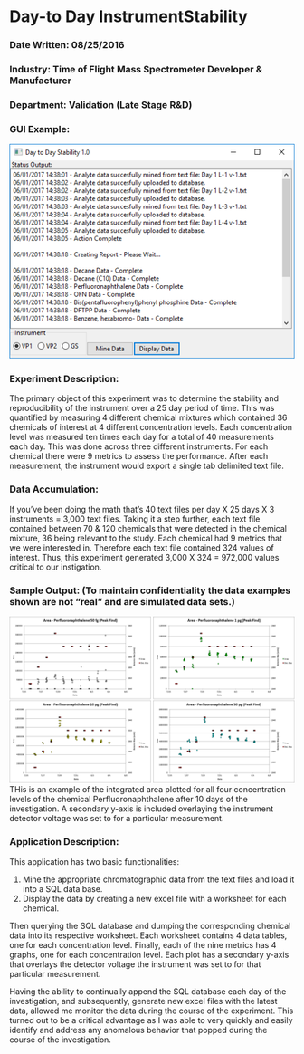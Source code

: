 # Day-to Day InstrumentStability

### Date Written: 08/25/2016

### Industry: Time of Flight Mass Spectrometer Developer & Manufacturer

### Department: Validation (Late Stage R&D)

### GUI Example:
![GUI.png](/Examples/GUI.png)

### Experiment Description:

The primary object of this experiment was to determine the stability and reproducibility of the instrument over a 25 day period of time.  This was quantified by measuring 4 different chemical mixtures which contained 36 chemicals of interest at 4 different concentration levels.  Each concentration level was measured ten times each day for a total of 40 measurements each day.  This was done across three different instruments.  For each chemical there were 9 metrics to assess the performance.  After each measurement, the instrument would export a single tab delimited text file.  

### Data Accumulation:

If you’ve been doing the math that’s 40 text files per day X 25 days X 3 instruments = 3,000 text files.  Taking it a step further, each text file contained between 70 & 120 chemicals that were detected in the chemical mixture, 36 being relevant to the study.  Each chemical had 9 metrics that we were interested in.  Therefore each text file contained 324 values of interest.  Thus, this experiment generated 3,000 X 324 = 972,000 values critical to our instigation.

### Sample Output: (To maintain confidentiality the data examples shown are not “real” and are simulated data sets.)
![SampleOutput_Area-Perfluoronaphthalene](/Examples/SampleOutput_Area-Perfluoronaphthalene.png)
 THis is an example of the integrated area plotted for all four concentration levels of the chemical Perfluoronaphthalene after 10 days of the investigation.  A secondary y-axis is included overlaying the instrument detector voltage was set to for a particular measurement.
 
### Application Description:

This application has two basic functionalities: 
  1. Mine the appropriate chromatographic data from the text files and load it into a SQL data base.  
  1. Display the data by creating a new excel file with a worksheet for each chemical.  

Then querying the SQL database and dumping the corresponding chemical data into its respective worksheet.  Each worksheet contains 4 data tables, one for each concentration level.  Finally, each of the nine metrics has 4 graphs, one for each concentration level.  Each plot has a secondary y-axis that overlays the detector voltage the instrument was set to for that particular measurement.

Having the ability to continually append the SQL database each day of the investigation, and subsequently, generate new excel files with the latest data, allowed me monitor the data during the course of the experiment.  This turned out to be a critical advantage as I was able to very quickly and easily identify and address any anomalous behavior that popped during the course of the investigation.
